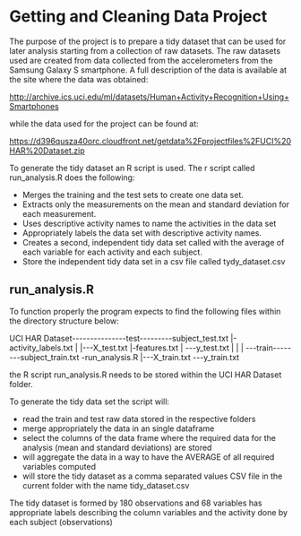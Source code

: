 # Getting and Cleaning Data Project

The purpose of the project is to prepare a tidy dataset that can be used for later analysis starting from a collection of raw datasets. The raw datasets used are created from data collected from the accelerometers from the Samsung Galaxy S smartphone. A full description of the data is available at the site where the data was obtained: 

http://archive.ics.uci.edu/ml/datasets/Human+Activity+Recognition+Using+Smartphones 

while the data used for the project can be found at: 

https://d396qusza40orc.cloudfront.net/getdata%2Fprojectfiles%2FUCI%20HAR%20Dataset.zip 


To generate the tidy dataset an R script is used. The r script called run_analysis.R does the following:
 
* Merges the training and the test sets to create one data set.
* Extracts only the measurements on the mean and standard deviation for each measurement. 
* Uses descriptive activity names to name the activities in the data set
* Appropriately labels the data set with descriptive activity names. 
* Creates a second, independent tidy data set called with the average of each variable for each activity and each subject.
* Store the independent tidy data set in a csv file called tydy_dataset.csv


## run_analysis.R

To function properly the program expects to find the following files within the directory structure below:

  UCI HAR Dataset---------------test---------subject_test.txt
     |-activity_labels.txt  |            |---X_test.txt
     |-features.txt         |             ---y_test.txt
     |                      |
     |                       ---train--------subject_train.txt
      -run_analysis.R                    |---X_train.txt
                                          ---y_train.txt

the R script run_analysis.R needs to be stored within the UCI HAR Dataset folder. 

To generate the tidy data set the script will:

* read the train and test raw data stored in the respective folders
* merge appropriately the data in an single dataframe
* select the columns of the data frame where the required data for the analysis (mean and standard deviations) are stored
* will aggregate the data in a way to have the AVERAGE of all required variables computed
* will store the tidy dataset as a comma separated values CSV file in the current folder with the name tidy_dataset.csv

The tidy dataset is formed by 180 observations and 68 variables has appropriate labels describing the column variables and the activity done by each subject (observations)
